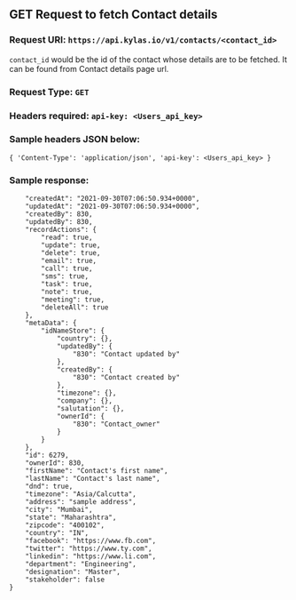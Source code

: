 ## GET Request to fetch Contact details

### Request URl: `https://api.kylas.io/v1/contacts/<contact_id>`

`contact_id` would be the id of the contact whose details are to be fetched. It can be found from Contact details page url.

### Request Type: `GET`
### Headers required: `api-key: <Users_api_key>`

### Sample headers JSON below:

`{
	'Content-Type': 'application/json',
	'api-key': <Users_api_key>
}`

### Sample response:

```{
	"createdAt": "2021-09-30T07:06:50.934+0000",
	"updatedAt": "2021-09-30T07:06:50.934+0000",
	"createdBy": 830,
	"updatedBy": 830,
	"recordActions": {
		"read": true,
		"update": true,
		"delete": true,
		"email": true,
		"call": true,
		"sms": true,
		"task": true,
		"note": true,
		"meeting": true,
		"deleteAll": true
	},
	"metaData": {
		"idNameStore": {
			"country": {},
			"updatedBy": {
				"830": "Contact updated by"
			},
			"createdBy": {
				"830": "Contact created by"
			},
			"timezone": {},			
			"company": {},
			"salutation": {},
			"ownerId": {
				"830": "Contact_owner"
			}
		}
	},
	"id": 6279,
	"ownerId": 830,
	"firstName": "Contact's first name",
	"lastName": "Contact's last name",
	"dnd": true,
	"timezone": "Asia/Calcutta",
	"address": "sample address",
	"city": "Mumbai",
	"state": "Maharashtra",
	"zipcode": "400102",
	"country": "IN",
	"facebook": "https://www.fb.com",
	"twitter": "https://www.ty.com",
	"linkedin": "https://www.li.com",
	"department": "Engineering",
	"designation": "Master",
	"stakeholder": false
}